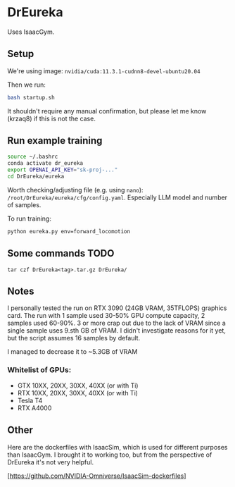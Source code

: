 # DrEureka
Uses IsaacGym.

## Setup
We're using image:
``` nvidia/cuda:11.3.1-cudnn8-devel-ubuntu20.04 ```

Then we run:
```bash
bash startup.sh
```
It shouldn't require any manual confirmation, but please let me know (krzaq8) if this is not the case.

## Run example training
```bash
source ~/.bashrc
conda activate dr_eureka
export OPENAI_API_KEY="sk-proj-..."
cd DrEureka/eureka
```
Worth checking/adjusting file (e.g. using `nano`):
``` /root/DrEureka/eureka/cfg/config.yaml ```.
Especially LLM model and number of samples.

To run training:
``` bash
python eureka.py env=forward_locomotion
```

## Some commands TODO
`tar czf DrEureka<tag>.tar.gz DrEureka/`


## Notes
I personally tested the run on RTX 3090 (24GB VRAM, 35TFLOPS) graphics card.
The run with 1 sample used 30-50% GPU compute capacity, 2 samples used 60-90%. 3 or more crap out due to the lack of VRAM since a single sample uses 9.sth GB of VRAM. I didn't investigate reasons for it yet, but the script assumes 16 samples by default.

I managed to decrease it to ~5.3GB of VRAM

### Whitelist of GPUs:
- GTX 10XX, 20XX, 30XX, 40XX (or with Ti)
- RTX 10XX, 20XX, 30XX, 40XX (or with Ti)
- Tesla T4
- RTX A4000

## Other
Here are the dockerfiles with IsaacSim, which is used for different purposes than IsaacGym. I brought it to working too, but from the perspective of DrEureka it's not very helpful.

[https://github.com/NVIDIA-Omniverse/IsaacSim-dockerfiles]